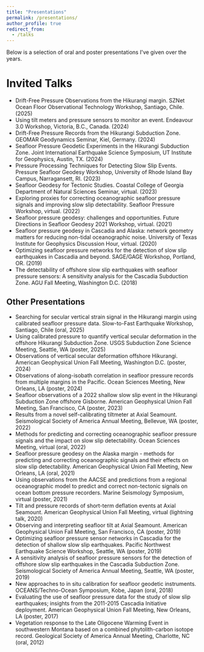 ```yaml
---
title: "Presentations"
permalink: /presentations/
author_profile: true
redirect_from:
  - /talks
---
```


Below is a selection of oral and poster presentations I've given over the years.

Invited Talks
=============

* Drift-Free Pressure Observations from the Hikurangi margin. SZNet Ocean Floor Observational Technology Workshop, Santiago, Chile. (2025)
* Using tilt meters and pressure sensors to monitor an event. Endeavour 3.0 Workshop, Victoria, B.C., Canada. (2024)
* Drift-Free Pressure Records from the Hikurangi Subduction Zone. GEOMAR Geodynamics Seminar, Kiel, Germany. (2024)
* Seafloor Pressure Geodetic Experiments in the Hikurangi Subduction Zone. Joint International Earthquake Science Symposium, UT Institute for Geophysics, Austin, TX. (2024)
* Pressure Processing Techniques for Detecting Slow Slip Events. Pressure Seafloor Geodesy Workshop, University of Rhode Island Bay Campus, Narragansett, RI. (2023)
* Seafloor Geodesy for Tectonic Studies. Coastal College of Georgia Department of Natural Sciences Seminar, virtual. (2023)
* Exploring proxies for correcting oceanographic seafloor pressure signals and improving slow slip detectability. Seafloor Pressure Workshop, virtual. (2022)
* Seafloor pressure geodesy: challenges and opportunities. Future Directions in Seafloor Geodesy 2021 Workshop, virtual. (2021) 
* Seafloor pressure geodesy in Cascadia and Alaska: network geometry matters for reducing non-tidal oceanographic noise. University of Texas Institute for Geophysics Discussion Hour, virtual. (2020)
* Optimizing seafloor pressure networks for the detection of slow slip earthquakes in Cascadia and beyond. SAGE/GAGE Workshop, Portland, OR. (2019)
* The detectability of offshore slow slip earthquakes with seafloor pressure sensors: A sensitivity analysis for the Cascadia Subduction Zone. AGU Fall Meeting, Washington D.C. (2018)

Other Presentations
-------------------

* Searching for secular vertical strain signal in the Hikurangi margin using calibrated seafloor pressure data. Slow-to-Fast Earthquake Workshop, Santiago, Chile (oral, 2025)
* Using calibrated pressure to quantify vertical secular deformation in the offshore Hikurangi Subduction Zone. USGS Subduction Zone Science Meeting, Seattle, WA (poster, 2025)
* Observations of vertical secular deformation offshore Hikurangi. American Geophysical Union Fall Meeting, Washington D.C. (poster, 2024)
* Observations of along-isobath correlation in seafloor pressure records from multiple margins in the Pacific. Ocean Sciences Meeting, New Orleans, LA (poster, 2024)
* Seafloor observations of a 2022 shallow slow slip event in the Hikurangi Subduction Zone offshore Gisborne. American Geophysical Union Fall Meeting, San Francisco, CA (poster, 2023)
* Results from a novel self-calibrating tiltmeter at Axial Seamount. Seismological Society of America Annual Meeting, Bellevue, WA (poster, 2022)
* Methods for predicting and correcting oceanographic seafloor pressure signals and the impact on slow slip detectability. Ocean Sciences Meeting, virtual (oral, 2022)
* Seafloor pressure geodesy on the Alaska margin - methods for predicting and correcting oceanographic signals and their effects on slow slip detectability. American Geophysical Union Fall Meeting, New Orleans, LA (oral, 2021)
* Using observations from the AACSE and predictions from a regional oceanographic model to predict and correct non-tectonic signals on ocean bottom pressure recorders. Marine Seismology Symposium, virtual (poster, 2021)
* Tilt and pressure records of short-term deflation events at Axial Seamount. American Geophysical Union Fall Meeting, virtual (lightning talk, 2020)
* Observing and interpreting seafloor tilt at Axial Seamount. American Geophysical Union Fall Meeting, San Francisco, CA (poster, 2019)
* Optimizing seafloor pressure sensor networks in Cascadia for the detection of shallow slow slip earthquakes. Pacific Northwest Earthquake Science Workshop, Seattle, WA (poster, 2019)
* A sensitivity analysis of seafloor pressure sensors for the detection of offshore slow slip earthquakes in the Cascadia Subduction Zone. Seismological Society of America Annual Meeting, Seattle, WA (poster, 2019)
* New approaches to in situ calibration for seafloor geodetic instruments. OCEANS/Techno-Ocean Symposium, Kobe, Japan (oral, 2018)
* Evaluating the use of seafloor pressure data for the study of slow slip earthquakes; insights from the 2011-2015 Cascadia Initiative deployment. American Geophysical Union Fall Meeting, New Orleans, LA (poster, 2017)
* Vegetation response to the Late Oligocene Warming Event in southwestern Montana based on a combined phytolith-carbon isotope record. Geological Society of America Annual Meeting, Charlotte, NC (oral, 2012)
